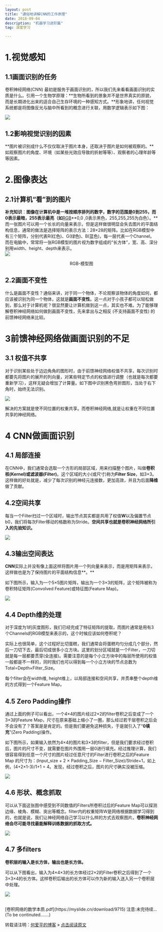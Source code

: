 ```yaml
---
layout: post
title: "通俗地讲解CNN的工作原理"
date: 2018-09-04
description: "机器学习进阶篇"
tag: 深度学习 

---    
```






1.视觉感知
==========

1.1画面识别的任务
-----------------

卷积神经网络(CNN)
最初是服务于画面识别的，所以我们先来看看画面识别的实质是什么。引用一个生物学原理：**生物所看到的景象并不是世界真实的原貌，而是长期进化出来的适合自己生存环境的一种感知方式。**形象地讲，任何视觉系统都是将图像反光与脑中所看到的概念进行关联，用数学逻辑表示如下图：

![](/images/posts/markdown/4516370a42572ee7e1c4c3609a3bc0ba.png)

1.2影响视觉识别的因素
---------------------

**图片被识别成什么不仅仅取决于图片本身，还取决于图片是如何被观察的。**如观察图片的角度、环境（如某些光效应导致的折射等等）、观察者的心理年龄等等因素。

2.图像表达
==========

2.1计算机“看”到的图片 
----------------------

**补充知识**：**图像在计算机中是一堆按顺序排列的数字，数字的范围是0到255，而0表示最暗，255表示最亮（如**[RGB](http://tool.oschina.net/commons?type=3)**0,0 ,0表示黑色，255,255,255为白色）。**而一张图片可以用一个长长的向量来表示，但是这样做很明显会失去图片的平面结构信息，通常的做法是选择矩阵的表示方法：28×28的矩阵。比如在RGB模型中有三个矩阵，分别代表R(红色)、G(绿色)、B(蓝色)，每一层代表一个Channel。而在电脑中，常常将一张RGB模型的图片视为数字组成的“长方体”，宽、高、深分别用width、height、depth来表示。
<br/>
![](/images/posts/markdown/d48225ed8d88cdc171d7cb636bac44f1.png)
<br/>
<center>
RGB-模型图
</center>

2.2画面不变性
-------------

什么是画面不变性？通俗来讲，对于同一个物体，不论观察该物体的角度如何，都应该被识别为同一个物体，这就是**画面不变性**。这一点对于小孩子都可以轻松做到，那么对于计算机呢？很显然要让计算机做到这一点，其实也不难。为了能够理解卷积神经网络如何做到画面不变性，先来拿出与之相反
(不支持画面不变性) 的前馈神经网络来比较。

3前馈神经网络做画面识别的不足
=============================

3.1 权值不共享
--------------

对于识别某些处于边边角角的图形时，由于前馈神经网络权值不共享，每次识别时都要先将图片的展开的列向量，对某些特定节点的权值进行调整（也就是每次都要重新学习），这样无疑会增加了计算量。如下图中识别黑色弯折图形，当处于右下角时，始终无法识别。

![](/images/posts/markdown/be6f6ed726519a06a3812be8f1c1d738.png)

解决的方案就是使不同位置的权重共享。而卷积神经网络,就是让权重在不同位置共享的神经网络。

4 CNN做画面识别
===============

4.1 局部连接
------------

在CNN中，我们通常会选取一个方形的局部区域，用来扫描整个图片，叫做**卷积核(Kernel)**或**滤波器(Filter)**。这个区域的大小(或尺寸)称为**Filter
Size**，如3×3。
这样做的好处就是，减少了每次识别的神经元连接数，更加高效，并且为后面**降维**做了贡献。

4.2空间共享
-----------

每当一个Filter扫过一个区域时，输出节点其实都是共用了权值**W**以及偏置节点b0，我们将每次Filter移动的格数称为Stride。**空间共享也就是卷积神经网络所引入的先验知识。**

![](/images/posts/markdown/4fd0400ccebc8adb2dffe24aac163e70.gif)

4.3输出空间表达
---------------

**CNN**实际上并没有像上面这样将图片用一个列向量来表示，而是用矩阵来表示，这样做也是为了保持图片的平面结构信息**。**

如下图所示，输入为一个5×5图片矩阵，输出为一个3×3的矩阵，这个矩阵被称为卷积特征矩阵(Convolved
Feature)或特征图(Feature Map)。

![](/images/posts/markdown/7fce29335f9b43bce1b373daa40cccba.gif)

4.4 Depth维的处理
-----------------

对于深度为1的灰度图形，我们已经完成了特征矩阵的提取，而图片通常是用有3个Channels的RGB模型来表示的，这个时候应该如何卷积呢？

实际上也很简单，这个过程好比切蛋糕，我们通常会将蛋糕均匀分成几个部分，然后一刀切下去，最后切成很多小立方块。这里的划分区域就是一个Filter，一刀切就是每一层都要贯穿(全连接)。需要注意的是每个小立方块中的每层所使用的权值一般都是不一样的，同时我们也可以得到每一个小立方块的节点总数为Total=Depth×Filter_Size。

每个filter会在width维,
height维上，以局部连接和空间共享，并贯串整个depth维的方式得到一个Feature Map。

4.5 Zero Padding操作
--------------------

通过上面的例子可以看出，一个4×4的图片经过2×2的filter卷积之后变成了一个3×3的Feature
Map，尺寸在原来基础上缩小了一圈，那么经过若干层卷积之后会不会没有了？答案是是肯定的。但是我们要避免这种损失，于是就引入了“**0填充**”(Zero
Padding)操作。

如下图所示，如果输入依然为4×4的图片和3×3的filter，但是我们要求经过卷积后，图片的尺寸不变，就需要在图片外围用一层0进行填充。经过推理计算，我们很容易得到任意一个尺寸的图片经过任意尺寸的Filter进行卷积之后的Feature
Map 的尺寸为：(Input_size + 2 × Padding_Size −
Filter_Size)/Stride+1，如上例，(4+2×1-3)/1+1 =
4。发现，经过卷积之后，图片的尺寸确实没被压缩。

![](/images/posts/markdown/a33d33f1bce062f2a707c00a41360404.png)

4.6 形状、概念抓取
------------------

可以从下面这张图中感受到不同数值的Filters所卷积过后的Feature
Map可以探测边缘、棱角、模糊、突出等概念。filter内的权重矩阵W是网络根据数据学习得到的，也就是说，我们让神经网络自己学习以什么样的方式去观察图片。**卷积神经网络会尽可能寻找最能解释训练数据的抓取方式。**

![](/images/posts/markdown/d77371e9bf20a6a838e7381143318ddb.png)

4.7 多filters
-------------

**卷积层的输入是长方体，输出也是长方体。**

可以从下图看出，输入为4×4×3的长方体经过2×2的Filter卷积之后得到了一个3×3×4的长方体。这样卷积后输出的长方体可以作为新的输入送入另一个卷积层中处理。

![](/images/posts/markdown/eae793a9253913e2423ce000aa9f24db.png)




<br>
[卷积网络的数学本质.pdf](https://myslide.cn/download/9715)
注意:未完待续...(To be continuted.......) 

转载请注明：[何爱平的博客](http://AndrewHeaiping.github.io) » [点击阅读原文](https://www.heaiping.cn/2018/09/CNN/)
